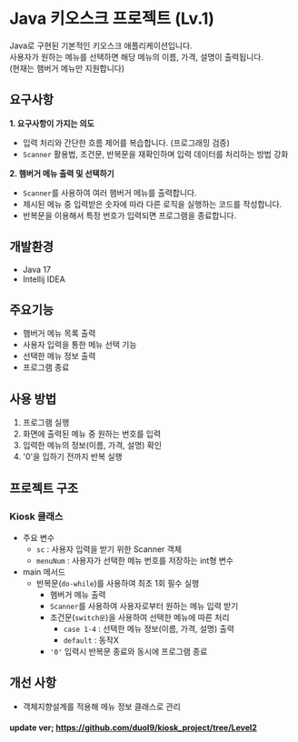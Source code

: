 # Java 키오스크 프로젝트 (Lv.1) #
Java로 구현된 기본적인 키오스크 애플리케이션입니다. <br>
사용자가 원하는 메뉴를 선택하면 해당 메뉴의 이름, 가격, 설명이 출력됩니다. <br>
(현재는 햄버거 메뉴만 지원합니다)

## 요구사항

**1. 요구사항이 가지는 의도**
  - 입력 처리와 간단한 흐름 제어를 복습합니다. (프로그래밍 검증)
  - `Scanner` 활용법, 조건문, 반복문을 재확인하며 입력 데이터를 처리하는 방법 강화

**2. 햄버거 메뉴 출력 및 선택하기**
- `Scanner`를 사용하여 여러 햄버거 메뉴를 출력합니다.
- 제시된 메뉴 중 입력받은 숫자에 따라 다른 로직을 실행하는 코드를 작성합니다.
- 반복문을 이용해서 특정 번호가 입력되면 프로그램을 종료합니다.

## 개발환경
- Java 17
- Intellij IDEA

## 주요기능
- 햄버거 메뉴 목록 출력
- 사용자 입력을 통한 메뉴 선택 기능
- 선택한 메뉴 정보 출력
- 프로그램 종료

## 사용 방법
1. 프로그램 실행
2. 화면에 출력된 메뉴 중 원하는 번호를 입력
3. 입력한 메뉴의 정보(이름, 가격, 설명) 확인
4. '0'을 입하기 전까지 반복 실행

## 프로젝트 구조
### Kiosk 클래스
- 주요 변수
  - `sc` : 사용자 입력을 받기 위한 Scanner 객체
  - `menuNum` : 사용자가 선택한 메뉴 번호를 저장하는 int형 변수
- main 메서드
  - 반복문(`do-while`)를 사용하여 최초 1회 필수 실행
    - 햄버거 메뉴 출력
    - `Scanner`를 사용하여 사용자로부터 원하는 메뉴 입력 받기
    - 조건문(`switch문`)을 사용하여 선택한 메뉴에 따른 처리
      - `case 1-4` : 선택한 메뉴 정보(이름, 가격, 설명) 출력
      - `default` : 동작X
    - `'0'` 입력시 반복문 종료와 동시에 프로그램 종료
   
## 개선 사항
- 객체지향설계를 적용해 메뉴 정보 클래스로 관리<br>

#### update ver; https://github.com/duol9/kiosk_project/tree/Level2
